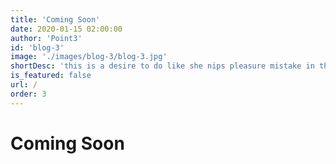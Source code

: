 ```yaml
---
title: 'Coming Soon'
date: 2020-01-15 02:00:00
author: 'Point3'
id: 'blog-3'
image: './images/blog-3/blog-3.jpg'
shortDesc: 'this is a desire to do like she nips pleasure mistake in the so called sailor who is not a great'
is_featured: false
url: /
order: 3
---
```


<h1>Coming Soon</h1>